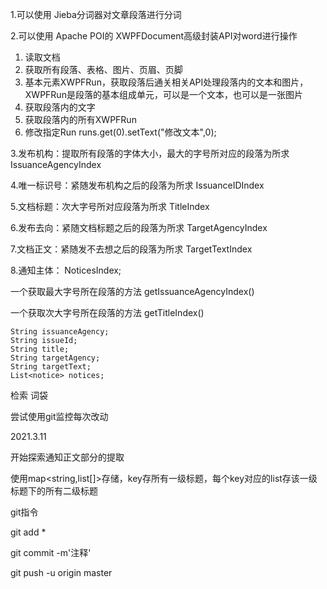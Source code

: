 1.可以使用 Jieba分词器对文章段落进行分词

2.可以使用 Apache POI的 XWPFDocument高级封装API对word进行操作

1. 读取文档
2. 获取所有段落、表格、图片、页眉、页脚
3. 基本元素XWPFRun，获取段落后通关相关API处理段落内的文本和图片，XWPFRun是段落的基本组成单元，可以是一个文本，也可以是一张图片
4. 获取段落内的文字
5. 获取段落内的所有XWPFRun
6. 修改指定Run    runs.get(0).setText("修改文本",0);

3.发布机构：提取所有段落的字体大小，最大的字号所对应的段落为所求 IssuanceAgencyIndex

4.唯一标识号：紧随发布机构之后的段落为所求  IssuanceIDIndex

5.文档标题：次大字号所对应段落为所求  TitleIndex

6.发布去向：紧随文档标题之后的段落为所求 TargetAgencyIndex

7.文档正文：紧随发不去想之后的段落为所求  TargetTextIndex

8.通知主体： NoticesIndex;



一个获取最大字号所在段落的方法 getIssuanceAgencyIndex()

一个获取次大字号所在段落的方法 getTitleIndex()



```
String issuanceAgency;
String issueId;
String title;
String targetAgency;
String targetText;
List<notice> notices;
```



检索 词袋 



尝试使用git监控每次改动



2021.3.11

开始探索通知正文部分的提取

使用map<string,list[]>存储，key存所有一级标题，每个key对应的list存该一级标题下的所有二级标题



git指令

git add * 

git commit -m'注释'

git push -u origin master